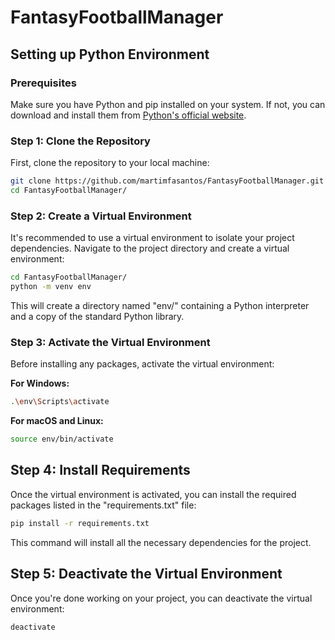 # FantasyFootballManager

## Setting up Python Environment

### Prerequisites

Make sure you have Python and pip installed on your system. If not, you can download and install them from [Python's official website](https://www.python.org/downloads/).

### Step 1: Clone the Repository

First, clone the repository to your local machine:

```bash
git clone https://github.com/martimfasantos/FantasyFootballManager.git
cd FantasyFootballManager/
```

### Step 2: Create a Virtual Environment

It's recommended to use a virtual environment to isolate your project dependencies. Navigate to the project directory and create a virtual environment:

```bash
cd FantasyFootballManager/
python -m venv env
```

This will create a directory named "env/" containing a Python interpreter and a copy of the standard Python library.

### Step 3: Activate the Virtual Environment

Before installing any packages, activate the virtual environment:

**For Windows:**

```bash
.\env\Scripts\activate
```

**For macOS and Linux:**

```bash
source env/bin/activate
```

## Step 4: Install Requirements

Once the virtual environment is activated, you can install the required packages listed in the "requirements.txt" file:

```bash
pip install -r requirements.txt
```

This command will install all the necessary dependencies for the project.

## Step 5: Deactivate the Virtual Environment

Once you're done working on your project, you can deactivate the virtual environment:

```bash
deactivate
```
